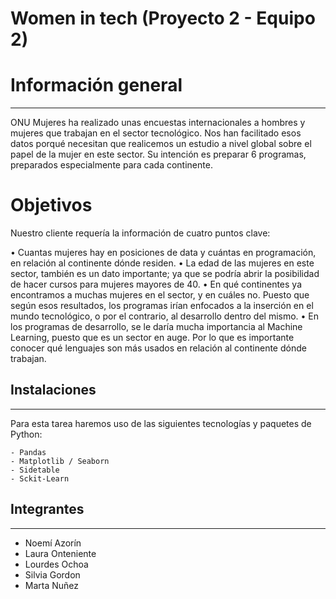 # Women in tech (Proyecto 2 - Equipo 2)

# Información general
***

ONU Mujeres ha realizado unas encuestas internacionales a hombres y mujeres que trabajan en el sector tecnológico. Nos han facilitado esos datos porqué necesitan que realicemos un estudio a nivel global sobre el papel de la mujer en este sector.
Su intención es preparar 6 programas, preparados especialmente para cada continente.

# Objetivos

Nuestro cliente requería la información de cuatro puntos clave:

• Cuantas mujeres hay en posiciones de data y cuántas en programación, en relación al continente dónde residen.
• La edad de las mujeres en este sector, también es un dato importante; ya que se podría abrir la posibilidad de hacer cursos para mujeres mayores de 40.
• En qué continentes ya encontramos a muchas mujeres en el sector, y en cuáles no. Puesto que según esos resultados, los programas irían enfocados a la inserción en el mundo tecnológico, o por el contrario, al desarrollo dentro del mismo.
• En los programas de desarrollo, se le daría mucha importancia al Machine Learning, puesto que es un sector en auge. Por lo que es importante conocer qué lenguajes son más usados en relación al continente dónde trabajan.

## Instalaciones
***
Para esta tarea haremos uso de las siguientes tecnologías y paquetes de Python:
```
- Pandas
- Matplotlib / Seaborn
- Sidetable
- Sckit-Learn
```

## Integrantes 
***
  * Noemí Azorín
  * Laura Onteniente
  * Lourdes Ochoa
  * Silvia Gordon
  * Marta Nuñez

